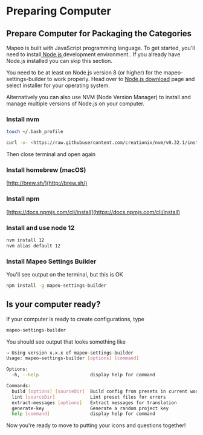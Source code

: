 # Preparing Computer

## Prepare Computer for Packaging the Categories

Mapeo is built with JavaScript programming language. To get started, you'll need to install[ Node.js ](https://nodejs.org)development environment.. If you already have Node.js installed you can skip this section.

You need to be at least on Node.js version 8 \(or higher\) for the mapeo-settings-builder to work properly. Head over to [Node.js download](https://nodejs.org/en/download/) page and select installer for your operating system.

Alternatively you can also use NVM \(Node Version Manager\) to install and manage multiple versions of Node.js on your computer.

### Install nvm

```sh
touch ~/.bash_profile
```

```sh
curl -o- <https://raw.githubusercontent.com/creationix/nvm/v0.32.1/install.sh> | bash
```

Then close terminal and open again

### Install homebrew \(macOS\)

[http://brew.sh/](http://brew.sh/)

### Install npm

[https://docs.npmjs.com/cli/install](https://docs.npmjs.com/cli/install)

### Install and use node 12

```sh
nvm install 12
nvm alias default 12
```

### Install Mapeo Settings Builder

You'll see output on the terminal, but this is OK

```sh
npm install -g mapeo-settings-builder
```

## Is your computer ready?

If your computer is ready to create configurations, type

```sh
mapeo-settings-builder
```

You should see output that looks something like

```sh
→ Using version x.x.x of mapeo-settings-builder
Usage: mapeo-settings-builder [options] [command]

Options:
  -h, --help                   display help for command

Commands:
  build [options] [sourceDir]  Build config from presets in current working dir
  lint [sourceDir]             Lint preset files for errors
  extract-messages [options]   Extract messages for translation
  generate-key                 Generate a random project key
  help [command]               display help for command

```

Now you're ready to move to putting your icons and questions together!

